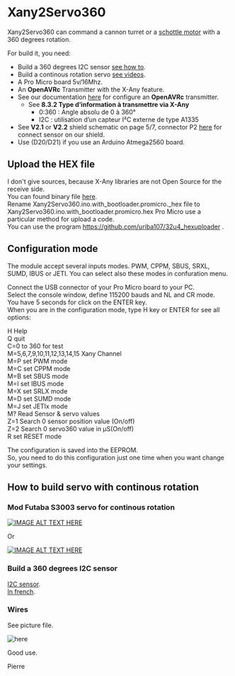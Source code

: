# Xany2Servo360

Xany2Servo360 can command a cannon turret or a [schottle motor](https://www.sud-rc.fr/gouvernail-acces-de-barre/721-propulsion-schottel-ii-graupner-2335.html) with a 360 degrees rotation.

For build it, you need:  
- Build a 360 degrees I2C sensor [see how to](https://github.com/Ingwie/OpenAVRc_Hw/blob/V3/Xany_Builds_by_Users/pierrotm777/Xany2Servo360/README_Xany2Servo360.md#build-a-360-degrees-i2c-sensor).  
- Build a continous rotation servo [see videos](https://github.com/Ingwie/OpenAVRc_Hw/blob/V3/Xany_Builds_by_Users/pierrotm777/Xany2Servo360/README_Xany2Servo360.md#how-to-build-servo-with-continous-rotation).
- A Pro Micro board 5v/16Mhz.
- An **OpenAVRc** Transmitter with the X-Any feature.    
- See our documentation [here](https://github.com/Ingwie/OpenAVRc_Dev/tree/V3/documentation/Compilez%20votre%20FW%20OpenAVRc_V3.pdf) for configure an **OpenAVRc** transmitter.
  * See **8.3.2 Type d’information à transmettre via X-Any**  
    * 0:360 : Angle absolu de 0 à 360°
    * I2C   : utilisation d’un capteur I²C externe de type A1335
- See **V2.1** or **V2.2** shield schematic on page 5/7, connector P2 [here](https://github.com/Ingwie/OpenAVRc_Dev/blob/V3/documentation/Schema_MegaMini.pdf) for connect sensor on our shield.
- Use (D20/D21) if you use an Arduino Atmega2560 board.

## Upload the HEX file

I don't give sources, because X-Any libraries are not Open Source for the receive side.  
You can found binary file [here](https://github.com/Ingwie/OpenAVRc_Hw/blob/V3/Xany_Builds_by_Users/pierrotm777/Xany2Servo360/Xany2Sensor360.ino.with_bootloader.promicro._hex).  
Rename Xany2Servo360.ino.with_bootloader.promicro._hex file to Xany2Servo360.ino.with_bootloader.promicro.hex
Pro Micro use a particular method for upload a code.  
You can use the program https://github.com/uriba107/32u4_hexuploader .

## Configuration mode

The module accept several inputs modes.
PWM, CPPM, SBUS, SRXL, SUMD, IBUS or JETI.
You can select also these modes in confuration menu.

Connect the USB connector of your Pro Micro board to your PC.  
Select the console window, define 115200 bauds and NL and CR mode.  
You have 5 seconds for click on the ENTER key.  
When you are in the configuration mode, type H key or ENTER for see all options:  

  H Help  
  Q quit  
  C=0 to 360 for test  
  M=5,6,7,9,10,11,12,13,14,15 Xany Channel    
  M=P set PWM mode  
  M=C set CPPM mode  
  M=B set SBUS mode  
  M=I set IBUS mode  
  M=X set SRLX mode  
  M=D set SUMD mode  
  M=J set JETIx mode  
  M? Read Sensor & servo values  
  Z=1 Search 0 sensor position value (On/off)  
  Z=2 Search 0 servo360 value in µS(On/off)  
  R set RESET mode  

The configuration is saved into the EEPROM.  
So, you need to do this configuration just one time when you want change your settings.


## How to build servo with continous rotation

### Mod Futaba S3003 servo for continous rotation

[![IMAGE ALT TEXT HERE](https://img.youtube.com/vi/sBtxttzMcoo/0.jpg)](https://www.youtube.com/watch?v=sBtxttzMcoo "Click") 

Or   

[![IMAGE ALT TEXT HERE](https://img.youtube.com/vi/SK8mhnEzcvY/0.jpg)](https://www.youtube.com/watch?v=SK8mhnEzcvY "Click")

### Build a 360 degrees I2C sensor
[I2C sensor](https://github.com/Ingwie/OpenAVRc_Hw/tree/V3/Capteur_Hall_I2C).  
[In french](http://p.loussouarn.free.fr/projet/sensors/angle/i2c_angle_sensor.html).

### Wires
See picture file.

![here]()

Good use.

Pierre


